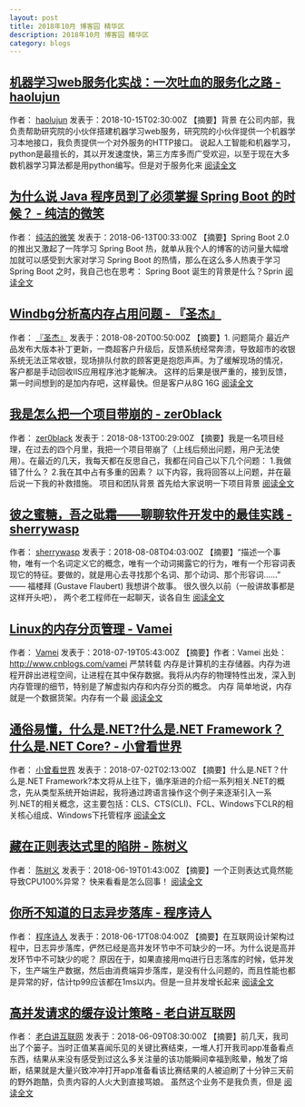 ```yaml
---
layout: post
title: 2018年10月 博客园 精华区
description: 2018年10月 博客园 精华区
category: blogs
---
```

## [机器学习web服务化实战：一次吐血的服务化之路 - haolujun](http://www.cnblogs.com/haolujun/archive/2018/10/15/9778939.html) 
作者： [haolujun](http://www.cnblogs.com/haolujun/) 发表于：2018-10-15T02:30:00Z 
【摘要】背景 在公司内部，我负责帮助研究院的小伙伴搭建机器学习web服务，研究院的小伙伴提供一个机器学习本地接口，我负责提供一个对外服务的HTTP接口。 说起人工智能和机器学习，python是最擅长的，其以开发速度快，第三方库多而广受欢迎，以至于现在大多数机器学习算法都是用python编写。但是对于服务化来 <a href="http://www.cnblogs.com/haolujun/archive/2018/10/15/9778939.html" target="_blank">阅读全文</a> 

## [为什么说 Java 程序员到了必须掌握 Spring Boot 的时候？ - 纯洁的微笑](http://www.cnblogs.com/ityouknow/archive/2018/06/13/9175980.html) 
作者： [纯洁的微笑](http://www.cnblogs.com/ityouknow/) 发表于：2018-06-13T00:33:00Z 
【摘要】Spring Boot 2.0 的推出又激起了一阵学习 Spring Boot 热，就单从我个人的博客的访问量大幅增加就可以感受到大家对学习 Spring Boot 的热情，那么在这么多人热衷于学习 Spring Boot 之时，我自己也在思考： Spring Boot 诞生的背景是什么？Sprin <a href="http://www.cnblogs.com/ityouknow/archive/2018/06/13/9175980.html" target="_blank">阅读全文</a> 

## [Windbg分析高内存占用问题 - 『圣杰』](http://www.cnblogs.com/sheng-jie/archive/2018/08/20/9503650.html) 
作者： [『圣杰』](http://www.cnblogs.com/sheng-jie/) 发表于：2018-08-20T00:50:00Z 
【摘要】1. 问题简介 最近产品发布大版本补丁更新，一商超客户升级后，反馈系统经常奔溃，导致超市的收银系统无法正常收银，现场排队付款的顾客更是抱怨声声。为了缓解现场的情况， 客户都是手动回收IIS应用程序池才能解决。 这样的后果是很严重的，接到反馈，第一时间想到的是加内存吧，这样最快。但是客户从8G 16G <a href="http://www.cnblogs.com/sheng-jie/archive/2018/08/20/9503650.html" target="_blank">阅读全文</a> 

## [我是怎么把一个项目带崩的 - zer0black](http://www.cnblogs.com/zer0Black/archive/2018/08/13/9463206.html) 
作者： [zer0black](http://www.cnblogs.com/zer0Black/) 发表于：2018-08-13T00:29:00Z 
【摘要】我是一名项目经理，在过去的四个月里，我把一个项目带崩了（上线后频出问题，用户无法使用）。在最近的几天，我每天都在反思自己，我都在问自己以下几个问题： 1.我做错了什么？ 2.我在其中占有多重的因素？ 以下内容，我将回答以上问题，并在最后说一下我的补救措施。 项目和团队背景 首先给大家说明一下项目背景 <a href="http://www.cnblogs.com/zer0Black/archive/2018/08/13/9463206.html" target="_blank">阅读全文</a> 

## [彼之蜜糖，吾之砒霜——聊聊软件开发中的最佳实践 - sherrywasp](http://www.cnblogs.com/sherrywasp/archive/2018/08/08/9436623.html) 
作者： [sherrywasp](http://www.cnblogs.com/sherrywasp/) 发表于：2018-08-08T04:03:00Z 
【摘要】“描述一个事物，唯有一个名词定义它的概念，唯有一个动词揭露它的行为，唯有一个形容词表现它的特征。要做的，就是用心去寻找那个名词、那个动词、那个形容词……” —— 福楼拜 (Gustave Flaubert) 我想讲个故事。 很久很久以前（一般讲故事都是这样开头吧）， 两个老工程师在一起聊天，谈各自生 <a href="http://www.cnblogs.com/sherrywasp/archive/2018/08/08/9436623.html" target="_blank">阅读全文</a> 

## [Linux的内存分页管理 - Vamei](http://www.cnblogs.com/vamei/archive/2018/07/19/9329278.html) 
作者： [Vamei](http://www.cnblogs.com/vamei/) 发表于：2018-07-19T05:43:00Z 
【摘要】作者：Vamei 出处：http://www.cnblogs.com/vamei 严禁转载 内存是计算机的主存储器。内存为进程开辟出进程空间，让进程在其中保存数据。我将从内存的物理特性出发，深入到内存管理的细节，特别是了解虚拟内存和内存分页的概念。 内存 简单地说，内存就是一个数据货架。内存有一个最 <a href="http://www.cnblogs.com/vamei/archive/2018/07/19/9329278.html" target="_blank">阅读全文</a> 

## [通俗易懂，什么是.NET?什么是.NET Framework？什么是.NET Core? - 小曾看世界](http://www.cnblogs.com/1996V/archive/2018/07/02/9037603.html) 
作者： [小曾看世界](http://www.cnblogs.com/1996V/) 发表于：2018-07-02T02:13:00Z 
【摘要】什么是.NET？什么是.NET Framework?本文将从上往下，循序渐进的介绍一系列相关.NET的概念，先从类型系统开始讲起，我将通过跨语言操作这个例子来逐渐引入一系列.NET的相关概念，这主要包括：CLS、CTS(CLI)、FCL、Windows下CLR的相关核心组成、Windows下托管程序 <a href="http://www.cnblogs.com/1996V/archive/2018/07/02/9037603.html" target="_blank">阅读全文</a> 

## [藏在正则表达式里的陷阱 - 陈树义](http://www.cnblogs.com/chanshuyi/archive/2018/06/19/9197164.html) 
作者： [陈树义](http://www.cnblogs.com/chanshuyi/) 发表于：2018-06-19T01:43:00Z 
【摘要】一个正则表达式竟然能导致CPU100%异常？ 快来看看是怎么回事！ <a href="http://www.cnblogs.com/chanshuyi/archive/2018/06/19/9197164.html" target="_blank">阅读全文</a> 

## [你所不知道的日志异步落库 - 程序诗人](http://www.cnblogs.com/scy251147/archive/2018/06/17/9193075.html) 
作者： [程序诗人](http://www.cnblogs.com/scy251147/) 发表于：2018-06-17T08:04:00Z 
【摘要】在互联网设计架构过程中，日志异步落库，俨然已经是高并发环节中不可缺少的一环。为什么说是高并发环节中不可缺少的呢？ 原因在于，如果直接用mq进行日志落库的时候，低并发下，生产端生产数据，然后由消费端异步落库，是没有什么问题的，而且性能也都是异常的好，估计tp99应该都在1ms以内。但是一旦并发增长起来 <a href="http://www.cnblogs.com/scy251147/archive/2018/06/17/9193075.html" target="_blank">阅读全文</a> 

## [高并发请求的缓存设计策略 - 老白讲互联网](http://www.cnblogs.com/bethunebtj/archive/2018/06/09/9159914.html) 
作者： [老白讲互联网](http://www.cnblogs.com/bethunebtj/) 发表于：2018-06-09T08:30:00Z 
【摘要】前几天，我司出了个篓子。当时正值某喜闻乐见的关键比赛结束，一堆人打开我司app准备看点东西，结果从来没有感受到过这么多关注量的该功能瞬间幸福到眩晕，触发了熔断，结果就是大量兴致冲冲打开app准备看该比赛结果的人被迫刷了十分钟三天前的野外跑酷，负责内容的人火大到直接骂娘。 虽然这个业务不是我负责，但是 <a href="http://www.cnblogs.com/bethunebtj/archive/2018/06/09/9159914.html" target="_blank">阅读全文</a> 

